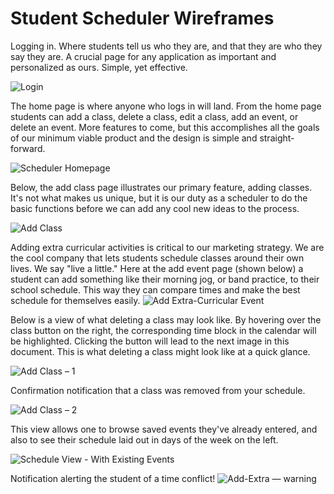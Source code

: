 <h1> Student Scheduler Wireframes </h1>

Logging in. Where students tell us who they are, and that they are who they say they are. A crucial page for any application as important and personalized as ours. Simple, yet effective. 

![Login](https://user-images.githubusercontent.com/79026876/198814679-73dd6294-707f-4218-b38b-465fb0782c7a.png)


The home page is where anyone who logs in will land. From the home page students can add a class, delete a class, edit a class, add an event, or delete an event. More features to come, but this accomplishes all the goals of our minimum viable product and the design is simple and straight-forward.  

![Scheduler Homepage](https://user-images.githubusercontent.com/79026876/198814682-9bb134ef-9b03-4a7c-a727-d98c5130e4a0.png)


Below, the add class page illustrates our primary feature, adding classes. It's not what makes us unique, but it is our duty as a scheduler to do the basic functions before we can add any cool new ideas to the process. 

![Add Class](https://user-images.githubusercontent.com/79026876/198814678-aef6fb62-3a1b-4124-9f98-a5444a3fd9c1.png)


Adding extra curricular activities is critical to our marketing strategy. We are the cool company that lets students schedule classes around their own lives. We say "live a little." Here at the add event page (shown below) a student can add something like their morning jog, or band practice, to their school schedule. This way they can compare times and make the best schedule for themselves easily. 
![Add Extra-Curricular Event](https://user-images.githubusercontent.com/79026876/198814681-dab2f4a1-7d4e-4d17-abda-89d6b4eb295e.png)


Below is a view of what deleting a class may look like. By hovering over the class button on the right, the corresponding time block in the calendar will be highlighted. Clicking the button will lead to the next image in this document. This is what deleting a class might look like at a quick glance. 

![Add Class – 1](https://user-images.githubusercontent.com/79026876/198814684-2e188d76-c4d4-4596-be18-b031de115a3a.png)


Confirmation notification that a class was removed from your schedule. 

![Add Class – 2](https://user-images.githubusercontent.com/79026876/198814687-2ea9e90a-c160-4f03-9cbf-63b518284530.png)


This view allows one to browse saved events they've already entered, and also to see their schedule laid out in days of the week on the left. 

![Schedule View - With Existing Events](https://user-images.githubusercontent.com/79026876/198814685-69b4d5f4-4876-4677-b626-b14ed55cf590.png)


Notification alerting the student of a time conflict!
![Add-Extra — warning](https://user-images.githubusercontent.com/79026876/198814686-98702f1a-adf5-4ba7-bc1f-8ff555102fad.png)

